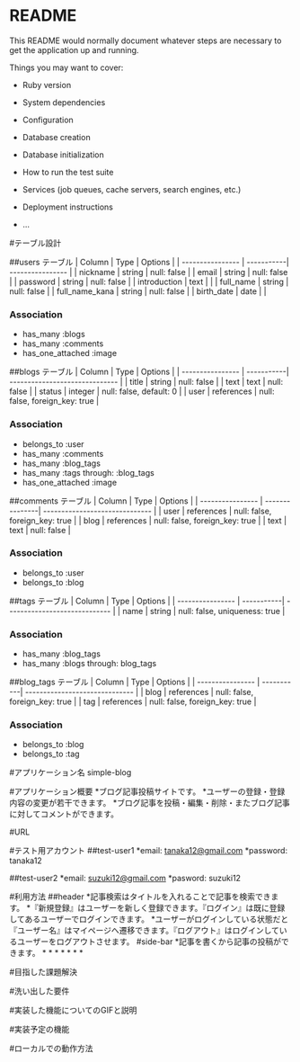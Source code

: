# README

This README would normally document whatever steps are necessary to get the
application up and running.

Things you may want to cover:

* Ruby version

* System dependencies

* Configuration

* Database creation

* Database initialization

* How to run the test suite

* Services (job queues, cache servers, search engines, etc.)

* Deployment instructions

* ...

#テーブル設計

##users テーブル
| Column           | Type       | Options          |
| ---------------- | -----------| ---------------- |
| nickname         | string     | null: false      |
| email            | string     | null: false      |
| password         | string     | null: false      |
| introduction     | text       |                  |
| full_name        | string     | null: false      |
| full_name_kana   | string     | null: false      |
| birth_date       | date       |                  |
### Association
- has_many         :blogs
- has_many         :comments
- has_one_attached :image

##blogs テーブル
| Column           | Type       | Options                        |
| ---------------- | -----------| ------------------------------ |
| title            | string     | null: false                    |
| text             | text       | null: false                    |
| status           | integer    | null: false,  default: 0       |
| user             | references | null: false, foreign_key: true |
### Association
- belongs_to       :user
- has_many         :comments
- has_many         :blog_tags
- has_many         :tags through: :blog_tags
- has_one_attached :image

##comments テーブル
| Column           | Type           | Options                        |
| ---------------- | ---------------| ------------------------------ |
| user             | references     | null: false, foreign_key: true |
| blog             | references     | null: false, foreign_key: true |
| text             | text           | null: false                    |

### Association
- belongs_to  :user
- belongs_to  :blog

##tags テーブル
| Column           | Type       | Options                       |
| ---------------- | -----------| ----------------------------- |
| name             | string     | null: false, uniqueness: true |

### Association
- has_many  :blog_tags
- has_many  :blogs through: blog_tags

##blog_tags テーブル
| Column           | Type       | Options                        |
| ---------------- | -----------| ------------------------------ |
| blog             | references | null: false, foreign_key: true |
| tag              | references | null: false, foreign_key: true |
### Association
- belongs_to :blog
- belongs_to :tag

#アプリケーション名
simple-blog

#アプリケーション概要
*ブログ記事投稿サイトです。
*ユーザーの登録・登録内容の変更が若干できます。
*ブログ記事を投稿・編集・削除・またブログ記事に対してコメントができます。

#URL

#テスト用アカウント
##test-user1
*email:    tanaka12@gmail.com
*password: tanaka12

##test-user2
*email:   suzuki12@gmail.com
*pasword: suzuki12

#利用方法
##header
*記事検索はタイトルを入れることで記事を検索できます。
*『新規登録』はユーザーを新しく登録できます。『ログイン』は既に登録してあるユーザーでログインできます。
*ユーザーがログインしている状態だと『ユーザー名』はマイページへ遷移できます。『ログアウト』はログインしているユーザーをログアウトさせます。
#side-bar
*記事を書くから記事の投稿ができます。
*
*
*
*
*
*
*



#目指した課題解決

#洗い出した要件

#実装した機能についてのGIFと説明

#実装予定の機能

#ローカルでの動作方法



